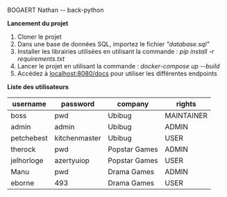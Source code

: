 BOGAERT Nathan -- back-python

**Lancement du projet**

1. Cloner le projet
2. Dans une base de données SQL, importez le fichier _"database.sql"_
3. Installer les librairies utilisées en utilisant la commande : _pip install -r requirements.txt_
4. Lancer le projet en utilisant la commande : _docker-compose up --build_
5. Accédez à [localhost:8080/docs](http://localhost:8080/docs#/) pour utiliser les différentes endpoints

**Liste des utilisateurs**

| username   | password      | company       | rights     |
| ---------- | ------------- | ------------- | ---------- |
| boss       | pwd           | Ubibug        | MAINTAINER |
| admin      | admin         | Ubibug        | ADMIN      |
| petchebest | kitchenmaster | Ubibug        | USER       |
| therock    | pwd           | Popstar Games | ADMIN      |
| jelhorloge | azertyuiop    | Popstar Games | USER       |
| Manu       | pwd           | Drama Games   | ADMIN      |
| eborne     | 493           | Drama Games   | USER       |
